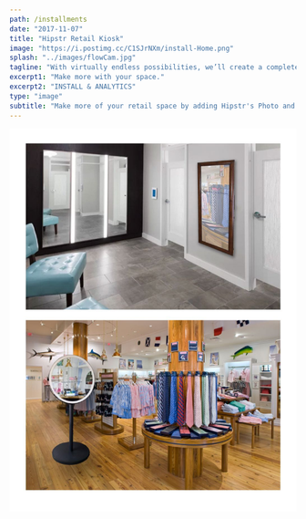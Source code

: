 ```yaml
---
path: /installments
date: "2017-11-07"
title: "Hipstr Retail Kiosk"
image: "https://i.postimg.cc/C1SJrNXm/install-Home.png"
splash: "../images/flowCam.jpg"
tagline: "With virtually endless possibilities, we’ll create a completely custom experience centered around your brand. We guarantee a good time, every time."
excerpt1: "Make more with your space."
excerpt2: "INSTALL & ANALYTICS"
type: "image"
subtitle: "Make more of your retail space by adding Hipstr's Photo and Video kiosk. Track the data and gather the key metrics you need for your marketing efforts, and allow your guests to leave with branded high quality media."
---
```


<img alt="Hipstr Installments" src="../images/installmentsGrid.jpg">
